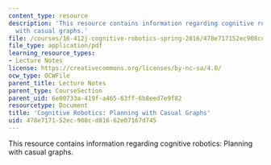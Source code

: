 ```yaml
---
content_type: resource
description: 'This resource contains information regarding cognitive robotics: Planning
  with casual graphs.'
file: /courses/16-412j-cognitive-robotics-spring-2016/478e717152ec908cd81662e07167d745_MIT16_412JS16_L7.pdf
file_type: application/pdf
learning_resource_types:
- Lecture Notes
license: https://creativecommons.org/licenses/by-nc-sa/4.0/
ocw_type: OCWFile
parent_title: Lecture Notes
parent_type: CourseSection
parent_uid: 6e00733a-419f-a465-63ff-6b8eed7e9f82
resourcetype: Document
title: 'Cognitive Robotics: Planning with Casual Graphs'
uid: 478e7171-52ec-908c-d816-62e07167d745
---
```

This resource contains information regarding cognitive robotics: Planning with casual graphs.